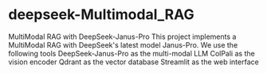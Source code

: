 # deepseek-Multimodal_RAG
MultiModal RAG with DeepSeek-Janus-Pro This project implements a MultiModal RAG with DeepSeek's latest model Janus-Pro.  We use the following tools  DeepSeek-Janus-Pro as the multi-modal LLM ColPali as the vision encoder Qdrant as the vector database Streamlit as the web interface
